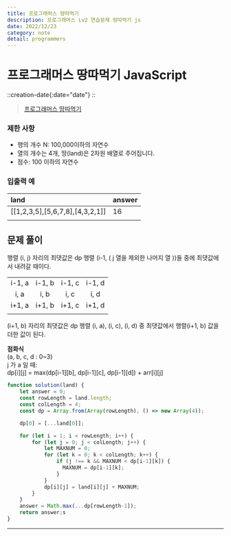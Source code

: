```yaml
---
title: 프로그래머스 땅따먹기
description: 프로그래머스 Lv2 연습문제 땅따먹기 js
date: 2022/12/23
category: note
detail: programmers
---
```


# 프로그래머스 땅따먹기 JavaScript
::creation-date{:date="date"}
::

>  <a href="https://school.programmers.co.kr/learn/courses/30/lessons/12913" target="_blank" class="font-bold">프로그래머스 땅따먹기</a>

### 제한 사항
- 행의 개수 N: 100,000이하의 자연수
- 열의 개수는 4개, 땅(land)은 2차원 배열로 주어집니다.
- 점수: 100 이하의 자연수

### 입출력 예
| land | answer |
|:---|:---|
| \[[1,2,3,5],\[5,6,7,8],\[4,3,2,1]] | 16 |
|||


## 문제 풀이
행렬 (i, j) 자리의 최댓값은 dp 행렬 (i-1, ( j 열을 제외한 나머지 열 ))들 중에 최댓값에서 내려갈 때이다.

|||||
|:---:|:---:|:---:|:---:|
| i-1, a | i-1, b | i-1, c | i-1, d |
| i, a | i, b | i, c | i, d|
| i+1, a | i+1, b | i+1, c | i+1, d |
|||||

(i+1, b) 자리의 최댓값은 dp 행렬 (i, a), (i, c), (i, d) 중 최댓값에서 행렬(i+1, b) 값을 더한 값이 된다.

**점화식**  
(a, b, c, d : 0~3)  
j 가 a 일 때:  
dp\[i]\[j] = max(dp\[i-1]\[b], dp\[i-1]\[c], dp\[i-1]\[d]) + arr\[i]\[j]   


``` js
function solution(land) {
    let answer = 0;
    const rowLength = land.length;
    const colLength = 4;
    const dp = Array.from(Array(rowLength), () => new Array(4));

    dp[0] = [...land[0]];

    for (let i = 1; i < rowLength; i++) {
        for (let j = 0; j < colLength; j++) {
            let MAXNUM = 0;
            for (let k = 0; k < colLength; k++) {
                if (j !== k && MAXNUM < dp[i-1][k]) {
                  MAXNUM = dp[i-1][k];
                }
            }
            dp[i][j] = land[i][j] + MAXNUM;
        }
    }
    answer = Math.max(...dp[rowLength-1]);
    return answer;s
}
```

---

